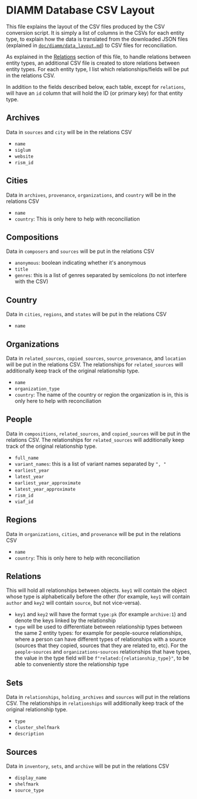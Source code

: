 # DIAMM Database CSV Layout

This file explains the layout of the CSV files produced by the CSV conversion script. It is simply a list of columns in the CSVs for each entity type, to explain how the data is translated from the downloaded JSON files (explained in [`doc/diamm/data_layout.md`](./data_layout.md)) to CSV files for reconciliation.

As explained in the [Relations](#relations) section of this file, to handle relations between entity types, an additional CSV file is created to store relations between entity types. For each entity type, I list which relationships/fields will be put in the relations CSV.

In addition to the fields described below, each table, except for `relations`, will have an `id` column that will hold the ID (or primary key) for that entity type.

## Archives

Data in `sources` and `city` will be in the relations CSV

- `name`
- `siglum`
- `website`
- `rism_id`

## Cities

Data in `archives`, `provenance`, `organizations`, and `country` will be in the relations CSV

- `name`
- `country`: This is only here to help with reconciliation

## Compositions

Data in `composers` and `sources` will be put in the relations CSV

- `anonymous`: boolean indicating whether it's anonymous
- `title`
- `genres`: this is a list of genres separated by semicolons (to not interfere with the CSV)

## Country

Data in `cities`, `regions`, and `states` will be put in the relations CSV

- `name`

## Organizations

Data in `related_sources`, `copied_sources`, `source_provenance`, and `location` will be put in the relations CSV. The relationships for `related_sources` will additionally keep track of the original relationship type.

- `name`
- `organization_type`
- `country`: The name of the country or region the organization is in, this is only here to help with reconciliation

## People

Data in `compositions`, `related_sources`, and `copied_sources` will be put in the relations CSV. The relationships for `related_sources` will additionally keep track of the original relationship type.

- `full_name`
- `variant_names`: this is a list of variant names separated by `", "`
- `earliest_year`
- `latest_year`
- `earliest_year_approximate`
- `latest_year_approximate`
- `rism_id`
- `viaf_id`

## Regions

Data in `organizations`, `cities`, and `provenance` will be put in the relations CSV

- `name`
- `country`: This is only here to help with reconciliation

## Relations

This will hold all relationships between objects. `key1` will contain the object whose type is alphabetically before the other (for example, `key1` will contain `author` and `key2` will contain `source`, but not vice-versa).

- `key1` and `key2` will have the format `type:pk` (for example `archive:1`) and denote the keys linked by the relationship
- `type` will be used to differentiate between relationship types between the same 2 entity types: for example for people-source relationships, where a person can have different types of relationships with a source (sources that they copied, sources that they are related to, etc). For the `people`-`sources` and `organizations`-`sources` relationships that have types, the value in the type field will be `f"related:{relationship_type}"`, to be able to conveniently store the relationship type

## Sets

Data in `relationships`, `holding_archives` and `sources` will put in the relations CSV. The relationships in `relationships` will additionally keep track of the original relationship type.

- `type`
- `cluster_shelfmark`
- `description`

## Sources

Data in `inventory`, `sets`, and `archive` will be put in the relations CSV

- `display_name`
- `shelfmark`
- `source_type`

